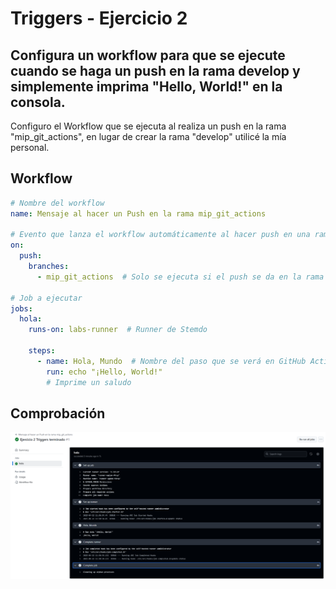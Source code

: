 # Triggers - Ejercicio 2

## Configura un workflow para que se ejecute cuando se haga un push en la rama develop y simplemente imprima "Hello, World!" en la consola.

Configuro el Workflow que se ejecuta al realiza un push en la rama "mip_git_actions", en lugar de crear la rama "develop" utilicé la mía personal. 

## Workflow

```yml
# Nombre del workflow
name: Mensaje al hacer un Push en la rama mip_git_actions

# Evento que lanza el workflow automáticamente al hacer push en una rama específica
on:
  push:
    branches:
      - mip_git_actions  # Solo se ejecuta si el push se da en la rama "mip_git_actions"

# Job a ejecutar
jobs:
  hola:
    runs-on: labs-runner  # Runner de Stemdo

    steps:
      - name: Hola, Mundo  # Nombre del paso que se verá en GitHub Actions
        run: echo "¡Hello, World!"  
        # Imprime un saludo

```
## Comprobación 

<img src="../../auxiliar/ej1.2.png">